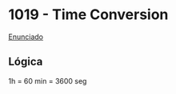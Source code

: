 # 1019 - Time Conversion
[Enunciado](https://www.beecrowd.com.br/repository/UOJ_1019.html)

## Lógica
1h = 60 min = 3600 seg